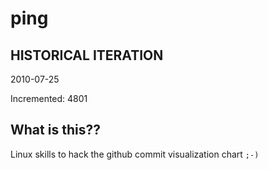# ping

## HISTORICAL ITERATION
2010-07-25

Incremented: 4801

## What is this?? 
Linux skills to hack the github commit visualization chart `;-)`
